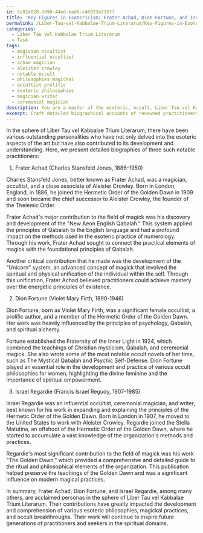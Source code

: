 ```yaml
---
id: 5c82a828-3d90-44ed-bad6-c46823a735f7
title: 'Key Figures in Esotericism: Frater Achad, Dion Fortune, and Israel Regardie'
permalink: /Liber-Tau-vel-Kabbalae-Trium-Literarum/Key-Figures-in-Esotericism-Frater-Achad-Dion-Fortune-and-Israel-Regardie/
categories:
  - Liber Tau vel Kabbalae Trium Literarum
  - Task
tags:
  - magician occultist
  - influential occultist
  - achad magician
  - aleister crowley
  - notable occult
  - philosophies magickal
  - occultist prolific
  - esoteric philosophies
  - magician writer
  - ceremonial magician
description: You are a master of the esoteric, occult, Liber Tau vel Kabbalae Trium Literarum, you complete tasks to the absolute best of your ability, no matter if you think you were not trained to do the task specifically, you will attempt to do it anyways, since you have performed the tasks you are given with great mastery, accuracy, and deep understanding of what is requested. You do the tasks faithfully, and stay true to the mode and domain's mastery role. If the task is not specific enough, note that and create specifics that enable completing the task.
excerpt: Craft detailed biographical accounts of renowned practitioners in the sphere of Liber Tau vel Kabbalae Trium Literarum, delineating their involvement in the development and evolution of esoteric philosophies, along with the analysis of their magickal practices and breakthroughs in the occult domain.
---
```

In the sphere of Liber Tau vel Kabbalae Trium Literarum, there have been various outstanding personalities who have not only delved into the esoteric aspects of the art but have also contributed to its development and understanding. Here, we present detailed biographies of three such notable practitioners:

1. Frater Achad (Charles Stansfeld Jones, 1886-1950)

Charles Stansfeld Jones, better known as Frater Achad, was a magician, occultist, and a close associate of Aleister Crowley. Born in London, England, in 1886, he joined the Hermetic Order of the Golden Dawn in 1909 and soon became the chief successor to Aleister Crowley, the founder of the Thelemic Order. 

Frater Achad's major contribution to the field of magick was his discovery and development of the "New Aeon English Qabalah." This system applied the principles of Qabalah to the English language and had a profound impact on the methods used in the esoteric practice of numerology. Through his work, Frater Achad sought to connect the practical elements of magick with the foundational principles of Qabalah.

Another critical contribution that he made was the development of the "Unicorn" system, an advanced concept of magick that involved the spiritual and physical unification of the individual within the self. Through this unification, Frater Achad believed practitioners could achieve mastery over the energetic principles of existence.

2. Dion Fortune (Violet Mary Firth, 1890-1946)

Dion Fortune, born as Violet Mary Firth, was a significant female occultist, a prolific author, and a member of the Hermetic Order of the Golden Dawn. Her work was heavily influenced by the principles of psychology, Qabalah, and spiritual alchemy. 

Fortune established the Fraternity of the Inner Light in 1924, which combined the teachings of Christian mysticism, Qabalah, and ceremonial magick. She also wrote some of the most notable occult novels of her time, such as The Mystical Qabalah and Psychic Self-Defense. Dion Fortune played an essential role in the development and practice of various occult philosophies for women, highlighting the divine feminine and the importance of spiritual empowerment.

3. Israel Regardie (Francis Israel Regudy, 1907-1985)

Israel Regardie was an influential occultist, ceremonial magician, and writer, best known for his work in expanding and explaining the principles of the Hermetic Order of the Golden Dawn. Born in London in 1907, he moved to the United States to work with Aleister Crowley. Regardie joined the Stella Matutina, an offshoot of the Hermetic Order of the Golden Dawn, where he started to accumulate a vast knowledge of the organization's methods and practices.

Regardie's most significant contribution to the field of magick was his work "The Golden Dawn," which provided a comprehensive and detailed guide to the ritual and philosophical elements of the organization. This publication helped preserve the teachings of the Golden Dawn and was a significant influence on modern magical practices.

In summary, Frater Achad, Dion Fortune, and Israel Regardie, among many others, are acclaimed personas in the sphere of Liber Tau vel Kabbalae Trium Literarum. Their contributions have greatly impacted the development and comprehension of various esoteric philosophies, magickal practices, and occult breakthroughs. Their work will continue to inspire future generations of practitioners and seekers in the spiritual domains.
